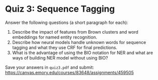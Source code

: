 # Quiz 3: Sequence Tagging

Answer the following questions (a short paragraph for each):

1. Describe the impact of features from Brown clusters and word embeddings for named entity recognition.
1. Describe how neural models handle unknown words for sequence tagging and what they use CRF for final predictions.
1. What is the advantage of using the BIO notation for NER and what are ways of building NER model without using BIO?

Save your answers in `quiz3.pdf` and submit: https://canvas.emory.edu/courses/83648/assignments/459505
